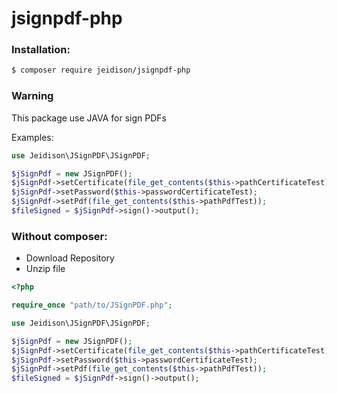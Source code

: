 # jsignpdf-php

### Installation:

```sh
$ composer require jeidison/jsignpdf-php
```

### Warning
This package use JAVA for sign PDFs
    
Examples:

```php
use Jeidison\JSignPDF\JSignPDF;

$jSignPdf = new JSignPDF();
$jSignPdf->setCertificate(file_get_contents($this->pathCertificateTest));
$jSignPdf->setPassword($this->passwordCertificateTest);
$jSignPdf->setPdf(file_get_contents($this->pathPdfTest));
$fileSigned = $jSignPdf->sign()->output();
```

### Without composer:

- Download Repository
- Unzip file

```php
<?php

require_once "path/to/JSignPDF.php";

use Jeidison\JSignPDF\JSignPDF;

$jSignPdf = new JSignPDF();
$jSignPdf->setCertificate(file_get_contents($this->pathCertificateTest));
$jSignPdf->setPassword($this->passwordCertificateTest);
$jSignPdf->setPdf(file_get_contents($this->pathPdfTest));
$fileSigned = $jSignPdf->sign()->output();
```
